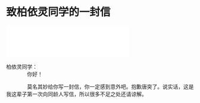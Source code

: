 # 致柏依灵同学的一封信
<iframe frameborder="no" border="0" marginwidth="0" marginheight="0" width=330 height=86 src="//music.163.com/outchain/player?type=2&id=185726&auto=1&height=66"></iframe>

柏依灵同学：  
　　　　你好！

　　　　莫名其妙给你写一封信，你一定感到意外吧。抱歉唐突了。说实话，这是我这辈子第一次向同龄人写信，所以很多不足之处还请谅解。
　　　　

